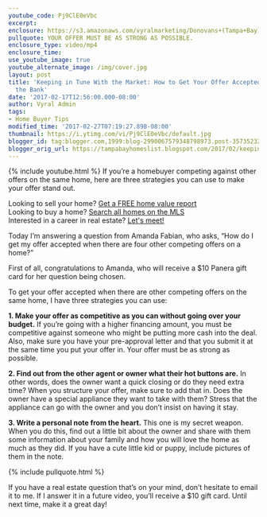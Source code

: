 ```yaml
---
youtube_code: Pj9ClE0eVbc
excerpt:
enclosure: https://s3.amazonaws.com/vyralmarketing/Donovans+(Tampa+Bay)/Tampa+Bay+Real+Estate+Agent-+3+Strategies+to+Get+Your+Home+Offer+Accepted.mp4
pullquote: YOUR OFFER MUST BE AS STRONG AS POSSIBLE.
enclosure_type: video/mp4
enclosure_time:
use_youtube_image: true
youtube_alternate_image: /img/cover.jpg
layout: post
title: 'Keeping in Tune With the Market: How to Get Your Offer Accepted Without Breaking
  the Bank'
date: '2017-02-17T12:56:00.000-08:00'
author: Vyral Admin
tags:
- Home Buyer Tips
modified_time: '2017-02-27T07:19:27.898-08:00'
thumbnail: https://i.ytimg.com/vi/Pj9ClE0eVbc/default.jpg
blogger_id: tag:blogger.com,1999:blog-2990067579348798973.post-3573523288591456589
blogger_orig_url: https://tampabayhomeslist.blogspot.com/2017/02/keeping-in-tune-with-market-how-to-get.html
---
```

{% include youtube.html %}
If you’re a homebuyer competing against other offers on the same home, here are three strategies you can use to make your offer stand out.  

<div class="post-cta">
Looking to sell your home? <a href="https://www.tampabayhomeslist.com/cma/property-valuation/" target="_blank">Get a FREE home value report</a><br>
Looking to buy a home? <a href="https://www.tampabayhomeslist.com/search/advanced_search/" target="_blank">Search all homes on the MLS</a><br>
Interested in a career in real estate? <a href="/meeting/">Let's meet!</a>
</div>

Today I’m answering a question from Amanda Fabian, who asks, “How do I get my offer accepted when there are four other competing offers on a home?”

 First of all, congratulations to Amanda, who will receive a $10 Panera gift card for her question being chosen.

 To get your offer accepted when there are other competing offers on the same home, I have three strategies you can use:

 **1. Make your offer as competitive as you can without going over your budget.** If you’re going with a higher financing amount, you must be competitive against someone who might be putting more cash into the deal. Also, make sure you have your pre-approval letter and that you submit it at the same time you put your offer in. Your offer must be as strong as possible.

 **2. Find out from the other agent or owner what their hot buttons are.** In other words, does the owner want a quick closing or do they need extra time? When you structure your offer, make sure to add that in. Does the owner have a special appliance they want to take with them? Stress that the appliance can go with the owner and you don’t insist on having it stay.

 **3. Write a personal note from the heart.** This one is my secret weapon. When you do this, find out a little bit about the owner and share with them some information about your family and how you will love the home as much as they did. If you have a cute little kid or puppy, include pictures of them in the note.

{% include pullquote.html %}

If you have a real estate question that’s on your mind, don’t hesitate to email it to me. If I answer it in a future video, you’ll receive a $10 gift card. Until next time, make it a great day!
